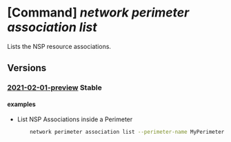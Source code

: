 # [Command] _network perimeter association list_

Lists the NSP resource associations.

## Versions

### [2021-02-01-preview](/Resources/mgmt-plane/L3N1YnNjcmlwdGlvbnMve30vcmVzb3VyY2Vncm91cHMve30vcHJvdmlkZXJzL21pY3Jvc29mdC5uZXR3b3JrL25ldHdvcmtzZWN1cml0eXBlcmltZXRlcnMve30vcmVzb3VyY2Vhc3NvY2lhdGlvbnM=/2021-02-01-preview.xml) **Stable**

<!-- mgmt-plane /subscriptions/{}/resourcegroups/{}/providers/microsoft.network/networksecurityperimeters/{}/resourceassociations 2021-02-01-preview -->

#### examples

- List NSP Associations inside a Perimeter
    ```bash
        network perimeter association list --perimeter-name MyPerimeter -g MyResourceGroup
    ```
